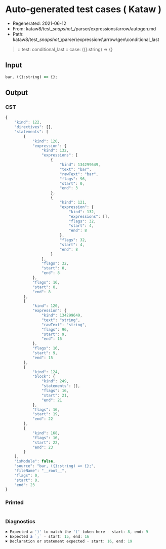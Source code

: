 # Auto-generated test cases ( Kataw )
- Regenerated: 2021-06-12
- From: kataw8/test\__snapshot__/parser/expressions/arrow/autogen.md
- Path: kataw8/test\__snapshot__\parser\expressions\arrow\gen\conditional_last
> :: test: conditional_last
> :: case: ({}:string) => {}
## Input

`````js
bar, ({}:string) => {};
`````
## Output

### CST

```javascript
{
    "kind": 122,
    "directives": [],
    "statements": [
        {
            "kind": 120,
            "expression": {
                "kind": 132,
                "expressions": [
                    {
                        "kind": 134299649,
                        "text": "bar",
                        "rawText": "bar",
                        "flags": 96,
                        "start": 0,
                        "end": 3
                    },
                    {
                        "kind": 121,
                        "expression": {
                            "kind": 132,
                            "expressions": [],
                            "flags": 32,
                            "start": 4,
                            "end": 8
                        },
                        "flags": 32,
                        "start": 4,
                        "end": 8
                    }
                ],
                "flags": 32,
                "start": 0,
                "end": 8
            },
            "flags": 16,
            "start": 0,
            "end": 8
        },
        {
            "kind": 120,
            "expression": {
                "kind": 134299649,
                "text": "string",
                "rawText": "string",
                "flags": 96,
                "start": 9,
                "end": 15
            },
            "flags": 16,
            "start": 9,
            "end": 15
        },
        {
            "kind": 124,
            "block": {
                "kind": 249,
                "statements": [],
                "flags": 16,
                "start": 21,
                "end": 21
            },
            "flags": 16,
            "start": 19,
            "end": 22
        },
        {
            "kind": 168,
            "flags": 16,
            "start": 22,
            "end": 23
        }
    ],
    "isModule": false,
    "source": "bar, ({}:string) => {};",
    "fileName": "__root__",
    "flags": 0,
    "start": 0,
    "end": 23
}
```

### Printed

```javascript

```

### Diagnostics

```javascript
✖ Expected a ')' to match the '(' token here - start: 8, end: 9
✖ Expected a `;` - start: 15, end: 16
✖ Declaration or statement expected - start: 16, end: 19

```

